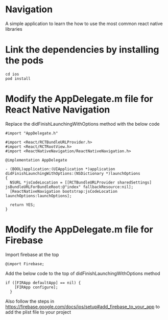 # Navigation
A simple application to learn the how to use the most common react native libraries


# Link the dependencies by installing the pods

```
cd ios
pod install
```

# Modify the AppDelegate.m file for React Native Navigation

Replace the didFinishLaunchingWithOptions method with the below code

```
#import "AppDelegate.h"

#import <React/RCTBundleURLProvider.h>
#import <React/RCTRootView.h>
#import <ReactNativeNavigation/ReactNativeNavigation.h>

@implementation AppDelegate

- (BOOL)application:(UIApplication *)application didFinishLaunchingWithOptions:(NSDictionary *)launchOptions
{
  NSURL *jsCodeLocation = [[RCTBundleURLProvider sharedSettings] jsBundleURLForBundleRoot:@"index" fallbackResource:nil];
  [ReactNativeNavigation bootstrap:jsCodeLocation launchOptions:launchOptions];
  
  return YES;
}
```

# Modify the AppDelegate.m file for Firebase

Import firebase at the top

```
@import Firebase;
```

Add the below code to the top of didFinishLaunchingWithOptions method

```
if ([FIRApp defaultApp] == nil) {
    [FIRApp configure];
  }
```

Also follow the steps in https://firebase.google.com/docs/ios/setup#add_firebase_to_your_app to add the plist file to your project
